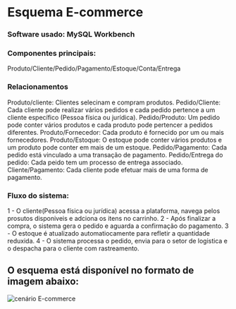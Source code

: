 # Esquema E-commerce

### Software usado: MySQL Workbench

### Componentes principais:
Produto/Cliente/Pedido/Pagamento/Estoque/Conta/Entrega
### Relacionamentos
Produto/cliente: Clientes selecinam e compram produtos.
Pedido/Cliente: Cada cliente pode realizar vários pedidos e cada pedido pertence a um cliente específico (Pessoa física ou jurídica).
Pedido/Produto: Um pedido pode conter vários produtos e cada produto pode pertencer a pedidos diferentes.
Produto/Fornecedor: Cada produto é fornecido por um ou mais fornecedores.
Produto/Estoque: O estoque pode conter vários produtos e um produto pode conter em mais de um estoque.
Pedido/Pagamento: Cada pedido está vinculado a uma transação de pagamento.
Pedido/Entrega do pedido: Cada peido tem um processo de entrega associado.
Cliente/Pagamento: Cada cliente pode efetuar mais de uma forma de pagamento.

### Fluxo do sistema:
1 - O cliente(Pessoa física ou jurídica) acessa a plataforma, navega pelos prosutos disponiveis e adciona os itens no carrinho.
2 - Após finalizar a compra, o sistema gera o pedido e aguarda a confirmação do pagamento.
3 - O estoque é atualizado automatiocamente para refletir a quantidade reduxida.
4 - O sistema processa o pedido, envia para o setor de logistica  e o despacha para o cliente com rastreamento.

## O esquema está disponível no formato de imagem abaixo:

![cenário E-commerce](https://github.com/user-attachments/assets/867cfe19-c327-4d2e-9cd8-d781859dc0d2)
